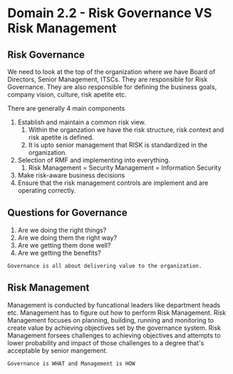 # Domain 2.2 - Risk Governance VS Risk Management

## Risk Governance
We need to look at the top of the organization where we have Board of Directors, Senior Management, ITSCs. They are responsible for Risk Governance. They are also responsible for defining the business goals, company vision, culture, risk apetite etc. 

There are generally 4 main components
1. Establish and maintain a common risk view. 
	1. Within the organzation we have the risk structure, risk context and risk apetite is defined. 
	2. It is upto senior management that RISK is standardized in the organization. 
2. Selection of RMF and implementing into everything. 
	1. Risk Management = Security Management = Information Security
3. Make risk-aware business decisions
4. Ensure that the risk management controls are implement and are operating correctly. 

## Questions for Governance
1. Are we doing the right things?
2. Are we doing them the right way?
3. Are we getting them done well?
4. Are we getting the benefits?

`
Governance is all about delivering value to the organization.
`

## Risk Management 
Management is conducted by funcational leaders like department heads etc. Management has to figure out how to perform Risk Management. Risk Management focuses on planning, building, running and monitoring to create value by achieving objectives set by the governance system. 
Risk Management forsees challenges to achieving objectives and attempts to lower probability and impact of those challenges to a degree that's acceptable by senior mangement. 

`
Governance is WHAT and Management is HOW
`




